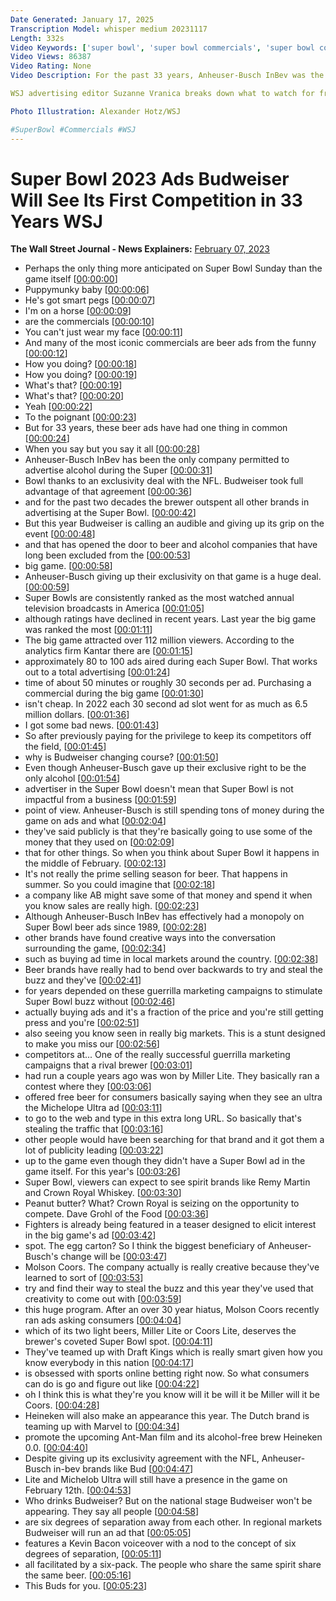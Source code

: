 ```yaml
---
Date Generated: January 17, 2025
Transcription Model: whisper medium 20231117
Length: 332s
Video Keywords: ['super bowl', 'super bowl commercials', 'super bowl commercials 2023', 'Anheuser-Busch', 'anheuser-busch', 'budweiser', 'beer', 'bud light', 'michelob ultra', 'beer commercial', 'super bowl ads', 'best super bowl commercials', 'coors light', 'miller lite', 'alcohol commercials', 'alcohol super bowl', 'super bowl sunday', 'beer ads', 'funny beer ads', 'in bev', 'nfl', 'in bev nfl', 'ab in bev', 'super bowl 2023', 'budweiser commercials', 'anheuser busch commercials', 'anheuser busch ads', 'advertising', 'sports ads', 'wsj', 'medmktg']
Video Views: 86387
Video Rating: None
Video Description: For the past 33 years, Anheuser-Busch InBev was the only company permitted to advertise alcohol at the Super Bowl. But this year things are different. 

WSJ advertising editor Suzanne Vranica breaks down what to watch for from both old and new brands. 

Photo Illustration: Alexander Hotz/WSJ

#SuperBowl #Commercials #WSJ
---
```


# Super Bowl 2023 Ads Budweiser Will See Its First Competition in 33 Years  WSJ
**The Wall Street Journal - News Explainers:** [February 07, 2023](https://www.youtube.com/watch?v=nLCCT9GR44E)
*  Perhaps the only thing more anticipated on Super Bowl Sunday than the game itself [[00:00:00](https://www.youtube.com/watch?v=nLCCT9GR44E&t=0.0s)]
*  Puppymunky baby [[00:00:06](https://www.youtube.com/watch?v=nLCCT9GR44E&t=6.5600000000000005s)]
*  He's got smart pegs [[00:00:07](https://www.youtube.com/watch?v=nLCCT9GR44E&t=7.68s)]
*  I'm on a horse [[00:00:09](https://www.youtube.com/watch?v=nLCCT9GR44E&t=9.36s)]
*  are the commercials [[00:00:10](https://www.youtube.com/watch?v=nLCCT9GR44E&t=10.24s)]
*  You can't just wear my face [[00:00:11](https://www.youtube.com/watch?v=nLCCT9GR44E&t=11.6s)]
*  And many of the most iconic commercials are beer ads from the funny [[00:00:12](https://www.youtube.com/watch?v=nLCCT9GR44E&t=12.88s)]
*  How you doing? [[00:00:18](https://www.youtube.com/watch?v=nLCCT9GR44E&t=18.240000000000002s)]
*  How you doing? [[00:00:19](https://www.youtube.com/watch?v=nLCCT9GR44E&t=19.12s)]
*  What's that? [[00:00:19](https://www.youtube.com/watch?v=nLCCT9GR44E&t=19.68s)]
*  What's that? [[00:00:20](https://www.youtube.com/watch?v=nLCCT9GR44E&t=20.88s)]
*  Yeah [[00:00:22](https://www.youtube.com/watch?v=nLCCT9GR44E&t=22.080000000000002s)]
*  To the poignant [[00:00:23](https://www.youtube.com/watch?v=nLCCT9GR44E&t=23.04s)]
*  But for 33 years, these beer ads have had one thing in common [[00:00:24](https://www.youtube.com/watch?v=nLCCT9GR44E&t=24.64s)]
*  When you say but you say it all [[00:00:28](https://www.youtube.com/watch?v=nLCCT9GR44E&t=28.4s)]
*  Anheuser-Busch InBev has been the only company permitted to advertise alcohol during the Super [[00:00:31](https://www.youtube.com/watch?v=nLCCT9GR44E&t=31.44s)]
*  Bowl thanks to an exclusivity deal with the NFL. Budweiser took full advantage of that agreement [[00:00:36](https://www.youtube.com/watch?v=nLCCT9GR44E&t=36.8s)]
*  and for the past two decades the brewer outspent all other brands in advertising at the Super Bowl. [[00:00:42](https://www.youtube.com/watch?v=nLCCT9GR44E&t=42.64s)]
*  But this year Budweiser is calling an audible and giving up its grip on the event [[00:00:48](https://www.youtube.com/watch?v=nLCCT9GR44E&t=48.48s)]
*  and that has opened the door to beer and alcohol companies that have long been excluded from the [[00:00:53](https://www.youtube.com/watch?v=nLCCT9GR44E&t=53.52s)]
*  big game. [[00:00:58](https://www.youtube.com/watch?v=nLCCT9GR44E&t=58.16s)]
*  Anheuser-Busch giving up their exclusivity on that game is a huge deal. [[00:00:59](https://www.youtube.com/watch?v=nLCCT9GR44E&t=59.2s)]
*  Super Bowls are consistently ranked as the most watched annual television broadcasts in America [[00:01:05](https://www.youtube.com/watch?v=nLCCT9GR44E&t=65.6s)]
*  although ratings have declined in recent years. Last year the big game was ranked the most [[00:01:11](https://www.youtube.com/watch?v=nLCCT9GR44E&t=71.28s)]
*  The big game attracted over 112 million viewers. According to the analytics firm Kantar there are [[00:01:15](https://www.youtube.com/watch?v=nLCCT9GR44E&t=75.84s)]
*  approximately 80 to 100 ads aired during each Super Bowl. That works out to a total advertising [[00:01:24](https://www.youtube.com/watch?v=nLCCT9GR44E&t=84.16000000000001s)]
*  time of about 50 minutes or roughly 30 seconds per ad. Purchasing a commercial during the big game [[00:01:30](https://www.youtube.com/watch?v=nLCCT9GR44E&t=90.16000000000001s)]
*  isn't cheap. In 2022 each 30 second ad slot went for as much as 6.5 million dollars. [[00:01:36](https://www.youtube.com/watch?v=nLCCT9GR44E&t=96.96000000000001s)]
*  I got some bad news. [[00:01:43](https://www.youtube.com/watch?v=nLCCT9GR44E&t=103.52000000000001s)]
*  So after previously paying for the privilege to keep its competitors off the field, [[00:01:45](https://www.youtube.com/watch?v=nLCCT9GR44E&t=105.44s)]
*  why is Budweiser changing course? [[00:01:50](https://www.youtube.com/watch?v=nLCCT9GR44E&t=110.08s)]
*  Even though Anheuser-Busch gave up their exclusive right to be the only alcohol [[00:01:54](https://www.youtube.com/watch?v=nLCCT9GR44E&t=114.96000000000001s)]
*  advertiser in the Super Bowl doesn't mean that Super Bowl is not impactful from a business [[00:01:59](https://www.youtube.com/watch?v=nLCCT9GR44E&t=119.44s)]
*  point of view. Anheuser-Busch is still spending tons of money during the game on ads and what [[00:02:04](https://www.youtube.com/watch?v=nLCCT9GR44E&t=124.16s)]
*  they've said publicly is that they're basically going to use some of the money that they used on [[00:02:09](https://www.youtube.com/watch?v=nLCCT9GR44E&t=129.44s)]
*  that for other things. So when you think about Super Bowl it happens in the middle of February. [[00:02:13](https://www.youtube.com/watch?v=nLCCT9GR44E&t=133.36s)]
*  It's not really the prime selling season for beer. That happens in summer. So you could imagine that [[00:02:18](https://www.youtube.com/watch?v=nLCCT9GR44E&t=138.4s)]
*  a company like AB might save some of that money and spend it when you know sales are really high. [[00:02:23](https://www.youtube.com/watch?v=nLCCT9GR44E&t=143.20000000000002s)]
*  Although Anheuser-Busch InBev has effectively had a monopoly on Super Bowl beer ads since 1989, [[00:02:28](https://www.youtube.com/watch?v=nLCCT9GR44E&t=148.48000000000002s)]
*  other brands have found creative ways into the conversation surrounding the game, [[00:02:34](https://www.youtube.com/watch?v=nLCCT9GR44E&t=154.24s)]
*  such as buying ad time in local markets around the country. [[00:02:38](https://www.youtube.com/watch?v=nLCCT9GR44E&t=158.4s)]
*  Beer brands have really had to bend over backwards to try and steal the buzz and they've [[00:02:41](https://www.youtube.com/watch?v=nLCCT9GR44E&t=161.52s)]
*  for years depended on these guerrilla marketing campaigns to stimulate Super Bowl buzz without [[00:02:46](https://www.youtube.com/watch?v=nLCCT9GR44E&t=166.88000000000002s)]
*  actually buying ads and it's a fraction of the price and you're still getting press and you're [[00:02:51](https://www.youtube.com/watch?v=nLCCT9GR44E&t=171.92000000000002s)]
*  also seeing you know seen in really big markets. This is a stunt designed to make you miss our [[00:02:56](https://www.youtube.com/watch?v=nLCCT9GR44E&t=176.8s)]
*  competitors at... One of the really successful guerrilla marketing campaigns that a rival brewer [[00:03:01](https://www.youtube.com/watch?v=nLCCT9GR44E&t=181.12s)]
*  had run a couple years ago was won by Miller Lite. They basically ran a contest where they [[00:03:06](https://www.youtube.com/watch?v=nLCCT9GR44E&t=186.08s)]
*  offered free beer for consumers basically saying when they see an ultra the Michelope Ultra ad [[00:03:11](https://www.youtube.com/watch?v=nLCCT9GR44E&t=191.12s)]
*  to go to the web and type in this extra long URL. So basically that's stealing the traffic that [[00:03:16](https://www.youtube.com/watch?v=nLCCT9GR44E&t=196.96s)]
*  other people would have been searching for that brand and it got them a lot of publicity leading [[00:03:22](https://www.youtube.com/watch?v=nLCCT9GR44E&t=202.48000000000002s)]
*  up to the game even though they didn't have a Super Bowl ad in the game itself. For this year's [[00:03:26](https://www.youtube.com/watch?v=nLCCT9GR44E&t=206.4s)]
*  Super Bowl, viewers can expect to see spirit brands like Remy Martin and Crown Royal Whiskey. [[00:03:30](https://www.youtube.com/watch?v=nLCCT9GR44E&t=210.56s)]
*  Peanut butter? What? Crown Royal is seizing on the opportunity to compete. Dave Grohl of the Food [[00:03:36](https://www.youtube.com/watch?v=nLCCT9GR44E&t=216.08s)]
*  Fighters is already being featured in a teaser designed to elicit interest in the big game's ad [[00:03:42](https://www.youtube.com/watch?v=nLCCT9GR44E&t=222.64000000000001s)]
*  spot. The egg carton? So I think the biggest beneficiary of Anheuser-Busch's change will be [[00:03:47](https://www.youtube.com/watch?v=nLCCT9GR44E&t=227.60000000000002s)]
*  Molson Coors. The company actually is really creative because they've learned to sort of [[00:03:53](https://www.youtube.com/watch?v=nLCCT9GR44E&t=233.36s)]
*  try and find their way to steal the buzz and this year they've used that creativity to come out with [[00:03:59](https://www.youtube.com/watch?v=nLCCT9GR44E&t=239.20000000000002s)]
*  this huge program. After an over 30 year hiatus, Molson Coors recently ran ads asking consumers [[00:04:04](https://www.youtube.com/watch?v=nLCCT9GR44E&t=244.16s)]
*  which of its two light beers, Miller Lite or Coors Lite, deserves the brewer's coveted Super Bowl spot. [[00:04:11](https://www.youtube.com/watch?v=nLCCT9GR44E&t=251.6s)]
*  They've teamed up with Draft Kings which is really smart given how you know everybody in this nation [[00:04:17](https://www.youtube.com/watch?v=nLCCT9GR44E&t=257.28s)]
*  is obsessed with sports online betting right now. So what consumers can do is go and figure out like [[00:04:22](https://www.youtube.com/watch?v=nLCCT9GR44E&t=262.15999999999997s)]
*  oh I think this is what they're you know will it be will it be Miller will it be Coors. [[00:04:28](https://www.youtube.com/watch?v=nLCCT9GR44E&t=268.4s)]
*  Heineken will also make an appearance this year. The Dutch brand is teaming up with Marvel to [[00:04:34](https://www.youtube.com/watch?v=nLCCT9GR44E&t=274.71999999999997s)]
*  promote the upcoming Ant-Man film and its alcohol-free brew Heineken 0.0. [[00:04:40](https://www.youtube.com/watch?v=nLCCT9GR44E&t=280.23999999999995s)]
*  Despite giving up its exclusivity agreement with the NFL, Anheuser-Busch in-bev brands like Bud [[00:04:47](https://www.youtube.com/watch?v=nLCCT9GR44E&t=287.91999999999996s)]
*  Lite and Michelob Ultra will still have a presence in the game on February 12th. [[00:04:53](https://www.youtube.com/watch?v=nLCCT9GR44E&t=293.91999999999996s)]
*  Who drinks Budweiser? But on the national stage Budweiser won't be appearing. They say all people [[00:04:58](https://www.youtube.com/watch?v=nLCCT9GR44E&t=298.64s)]
*  are six degrees of separation away from each other. In regional markets Budweiser will run an ad that [[00:05:05](https://www.youtube.com/watch?v=nLCCT9GR44E&t=305.35999999999996s)]
*  features a Kevin Bacon voiceover with a nod to the concept of six degrees of separation, [[00:05:11](https://www.youtube.com/watch?v=nLCCT9GR44E&t=311.2s)]
*  all facilitated by a six-pack. The people who share the same spirit share the same beer. [[00:05:16](https://www.youtube.com/watch?v=nLCCT9GR44E&t=316.47999999999996s)]
*  This Buds for you. [[00:05:23](https://www.youtube.com/watch?v=nLCCT9GR44E&t=323.84s)]

